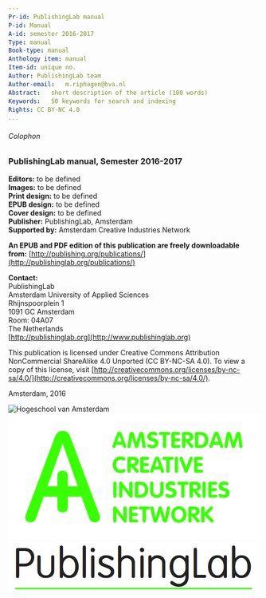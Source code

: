 ```yaml
---
Pr-id: PublishingLab manual
P-id: Manual
A-id: semester 2016-2017
Type: manual
Book-type: manual
Anthology item: manual
Item-id: unique no.
Author: PublishingLab team
Author-email:   m.riphagen@hva.nl
Abstract:   short description of the article (100 words)
Keywords:   50 keywords for search and indexing
Rights: CC BY-NC 4.0
...
```


###### Colophon

### PublishingLab manual, Semester 2016-2017<br/>

**Editors:** to be defined<br/>
**Images:** to be defined<br/>
**Print design:** to be defined<br/>
**EPUB design:** to be defined<br/>
**Cover design:** to be defined<br/>
**Publisher:** PublishingLab, Amsterdam<br/>
**Supported by:** Amsterdam Creative Industries Network


**An EPUB and PDF edition of this publication are freely downloadable from:** [http://publishing.org/publications/](http://publishinglab.org/publications/)

**Contact:**<br/>
PublishingLab<br/>
Amsterdam University of Applied Sciences<br/>
Rhijnspoorplein 1<br/>
1091 GC Amsterdam<br/>
Room: 04A07<br/>
The Netherlands<br/>
[http://publishinglab.org](http://www.publishinglab.org)<br/>

This publication is licensed under Creative Commons Attribution NonCommercial ShareAlike 4.0 Unported (CC BY-NC-SA 4.0). To view a copy of this license, visit [http://creativecommons.org/licenses/by-nc-sa/4.0/](http://creativecommons.org/licenses/by-nc-sa/4.0/).


Amsterdam, 2016<br/>

<div id="logos">

![Hogeschool van Amsterdam](imgs/logos_partners/logo_partner_HvA.png)
![ACIN](imgs/ACIN.png)
![PublishingLab](imgs/publishinglab.png)

</div>